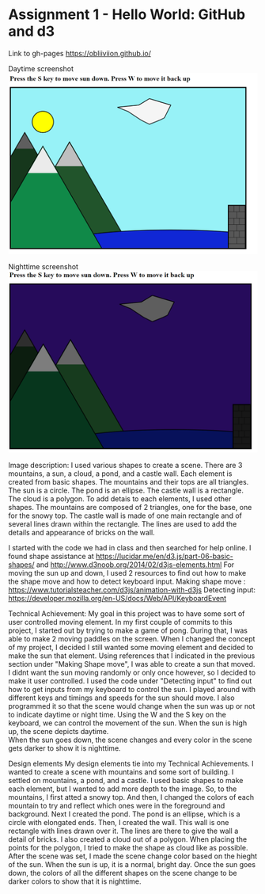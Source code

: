 Assignment 1 - Hello World: GitHub and d3  
===
Link to gh-pages
https://obliiviion.github.io/

Daytime screenshot
![img.png](img.png)

Nighttime screenshot
![img_1.png](img_1.png)

Image description:
I used various shapes to create a scene. There are 3 mountains, a sun, a cloud, a pond, and a castle wall.
Each element is created from basic shapes. 
The mountains and their tops are all triangles. The sun is a circle. The pond is an ellipse. The castle wall is a rectangle. The cloud is a polygon.
To add detais to each elements, I used other shapes. The mountains are composed of 2 triangles, one for the base, one for the snowy top.
The castle wall is made of one main rectangle and of several lines drawn within the rectangle. The lines are used to add the details and appearance of bricks on the wall.

I started with the code we had in class and then searched for help online.
I found shape assistance at https://lucidar.me/en/d3.js/part-06-basic-shapes/ and http://www.d3noob.org/2014/02/d3js-elements.html
For moving the sun up and down, I used 2 resources to find out how to make the shape move and how to detect keyboard input.
Making shape move : https://www.tutorialsteacher.com/d3js/animation-with-d3js
Detecting input: https://developer.mozilla.org/en-US/docs/Web/API/KeyboardEvent

Technical Achievement:
My goal in this project was to have some sort of user controlled moving element.
In my first couple of commits to this project, I started out by trying to make a game of pong. 
During that, I was able to make 2 moving paddles on the screen. 
When I changed the concept of my project, I decided I still wanted some moving element and decided to make the sun that element.
Using references that I indicated in the previous section under "Making Shape move", I was able to create a sun that moved. 
I didnt want the sun moving randomly or only once however, so I decided to make it user controlled. I used the code under
"Detecting input" to find out how to get inputs from my keyboard to control the sun. I played around with different keys 
and timings and speeds for the sun should move. I also programmed it so that the scene would change when the sun was up or not to 
indicate daytime or night time. 
Using the W and the S key on the keyboard, we can control the movement of the sun.
When the sun is high up, the scene depicts daytime.  
When the sun goes down, the scene changes and every color in the scene gets darker to show it is nighttime.

Design elements
My design elements tie into my Technical Achievements.
I wanted to create a scene with mountains and some sort of building. I settled on mountains, a pond, and a castle. 
I used basic shapes to make each element, but I wanted to add more depth to the image. So, to the mountains, I first atted a snowy
top. And then, I changed the colors of each mountain to try and reflect which ones were in the foreground and background.
Next I created the pond. The pond is an ellipse, which is a circle with elongated ends. 
Then, I created the wall. This wall is one rectangle with lines drawn over it. The lines are there to give the wall a detail of bricks.
I also created a cloud out of a polygon. When placing the points for the polygon, I tried to make the shape as cloud like as possible.
After the scene was set, I made the scene change color based on the hieght of the sun. When the sun is up, it is a normal, bright day.
Once the sun goes down, the colors of all the different shapes on the scene change to be darker colors to show that it is nighttime.